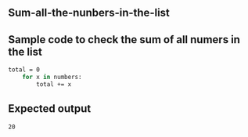 ## Sum-all-the-nunbers-in-the-list
## Sample code to check the sum of all numers in the list
```sh
total = 0
    for x in numbers:
        total += x
```
## Expected output
```sh
20
```
